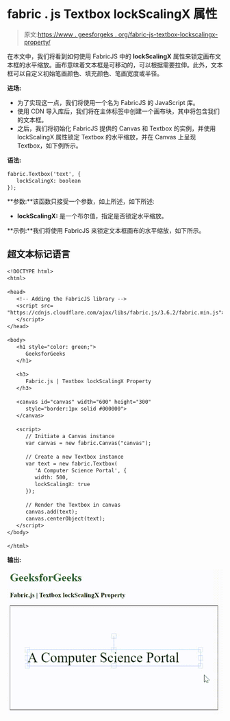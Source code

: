 # fabric . js Textbox lockScalingX 属性

> 原文:[https://www . geesforgeks . org/fabric-js-textbox-lockscalingx-property/](https://www.geeksforgeeks.org/fabric-js-textbox-lockscalingx-property/)

在本文中，我们将看到如何使用 FabricJS 中的 **lockScalingX** 属性来锁定画布文本框的水平缩放。画布意味着文本框是可移动的，可以根据需要拉伸。此外，文本框可以自定义初始笔画颜色、填充颜色、笔画宽度或半径。

**进场:**

*   为了实现这一点，我们将使用一个名为 FabricJS 的 JavaScript 库。
*   使用 CDN 导入库后，我们将在主体标签中创建一个画布块，其中将包含我们的文本框。
*   之后，我们将初始化 FabricJS 提供的 Canvas 和 Textbox 的实例，并使用 lockScalingX 属性锁定 Textbox 的水平缩放，并在 Canvas 上呈现 Textbox，如下例所示。

**语法:**

```
fabric.Textbox('text', {
   lockScalingX: boolean
});
```

**参数:**该函数只接受一个参数，如上所述，如下所述:

*   **lockScalingX:** 是一个布尔值，指定是否锁定水平缩放。

**示例:**我们将使用 FabricJS 来锁定文本框画布的水平缩放，如下所示。

## 超文本标记语言

```
<!DOCTYPE html>
<html>

<head>
   <!-- Adding the FabricJS library -->
   <script src=
"https://cdnjs.cloudflare.com/ajax/libs/fabric.js/3.6.2/fabric.min.js">
   </script>
</head>

<body>
   <h1 style="color: green;">
      GeeksforGeeks
   </h1>

   <h3>
      Fabric.js | Textbox lockScalingX Property
   </h3>

   <canvas id="canvas" width="600" height="300" 
      style="border:1px solid #000000">
   </canvas>

   <script>
      // Initiate a Canvas instance 
      var canvas = new fabric.Canvas("canvas");

      // Create a new Textbox instance 
      var text = new fabric.Textbox(
         'A Computer Science Portal', {
         width: 500,
         lockScalingX: true
      });

      // Render the Textbox in canvas 
      canvas.add(text);
      canvas.centerObject(text);
   </script>
</body>

</html>
```

**输出:**

![](img/9f53f2a7c130b020e8080b3b677d69d4.png)